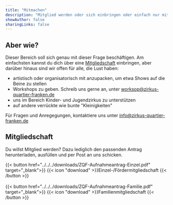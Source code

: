 ```yaml
---
title: "Mitmachen"
description: "Mitglied werden oder sich einbringen oder einfach nur mitmischen, das ist ganz einfach. Alle Zirkusbegeisterten bitte hier lang."
showAuthor: false
sharingLinks: false
---
```

## Aber wie?
Dieser Bereich soll sich genau mit dieser Frage beschäftigen. Am einfachsten kannst du dich über eine [Mitgliedschaft](#mitgliedschaft) einbringen, aber darüber hinaus sind wir offen für alle, die Lust haben:

- artistisch oder organisatorisch mit anzupacken, um etwa Shows auf die Beine zu stellen
- Workshops zu geben. Schreib uns gerne an, unter worksop@zirkus-quartier-franken.de
- uns im Bereich Kinder- und Jugendzirkus zu unterstützen
- auf andere verrückte wie bunte "Kleinigkeiten"

Für Fragen und Anregegungen, kontaktiere uns unter info@zirkus-quartier-franken.de

## Mitgliedschaft
Du willst Mitglied werden? Dazu lediglich den passenden Antrag herunterladen, ausfüllen und per Post an uns schicken.

{{< button href="../../../downloads/ZQF-Aufnahmeantrag-Einzel.pdf" target="_blank">}}
    {{< icon "download" >}}Einzel-/Fördermitgliedschaft
{{< /button >}}
<br><br>
{{< button href="../../../downloads/ZQF-Aufnahmeantrag-Familie.pdf" target="_blank">}}
    {{< icon "download" >}}Familienmitgliedschaft
{{< /button >}}